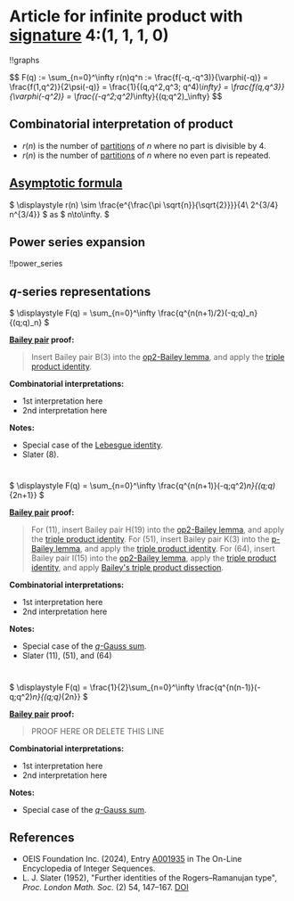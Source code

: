 # Article for infinite product with [signature](../product_signature.html) 4:(1, 1, 1, 0)

!!graphs

$$ F(q) := \sum_{n=0}^\infty r(n)q^n := \frac{f(-q,-q^3)}{\varphi(-q)} = \frac{f(1,q^2)}{2\psi(-q)} = \frac{1}{(q,q^2,q^3; q^4)_\infty} = 
\frac{f(q,q^3}}{\varphi(-q^2)} = 
\frac{(-q^2;q^2)_\infty}{(q;q^2)_\infty} $$

## Combinatorial interpretation of product

- $r(n)$ is the number of [partitions](../partitions.html#integer_partitions) of $n$ where no part is divisible by 4.
- $r(n)$ is the number of [partitions](../partitions.html#integer_partitions) of $n$ where no even part is repeated.

## [Asymptotic formula](../asymptotics.html)

$ \displaystyle r(n) \sim \frac{e^{\frac{\pi  \sqrt{n}}{\sqrt{2}}}}{4\ 2^{3/4} n^{3/4}} $ as $ n\to\infty. $

## Power series expansion

!!power_series

## $q$-series representations

$ \displaystyle F(q) = \sum_{n=0}^\infty \frac{q^{n(n+1)/2}(-q;q)_n}{(q;q)_n} $

**[Bailey pair](../Bailey_pairs.html) proof:**
> Insert Bailey pair B(3) into the [op2-Bailey lemma](../Bailey_pairs.html#2ndop_Bailey_lemma), and apply the [triple product identity](../q-series.html#triple_product).

**Combinatorial interpretations:**
- 1st interpretation here
- 2nd interpretation here
    
**Notes:**
- Special case of the [Lebesgue identity](../fundamental_q-hypergeometric_sums.html#Lebesgue_id).
- Slater (8).

#

$ \displaystyle F(q) = \sum_{n=0}^\infty \frac{q^{n(n+1)}(-q;q^2)_n}{(q;q)_{2n+1}} $

**[Bailey pair](../Bailey_pairs.html) proof:**
> For (11), insert Bailey pair H(19) into the [op2-Bailey lemma](../Bailey_pairs.html#2nd_op_Bailey_lemma), and apply the [triple product identity](../q-series.html#triple_product).
> For (51), insert Bailey pair K(3) into the [p-Bailey lemma](../Bailey_pairs.html#p_Bailey_lemma), and apply the [triple product identity](../q-series.html#triple_product).
> For (64), insert Bailey pair I(15) into the [op2-Bailey lemma](../Bailey_pairs.html#2nd_op_Bailey_lemma), apply the [triple product identity](../q-series.html#triple_product), and apply [Bailey's triple product dissection](../q-series.html#dissection).

**Combinatorial interpretations:**
- 1st interpretation here
- 2nd interpretation here
    
**Notes:**
- Special case of the [$q$-Gauss sum](../fundamental_q-hypergeometric_sums.html#q-Gauss).
- Slater (11), (51), and (64)

#

$ \displaystyle F(q) = \frac{1}{2}\sum_{n=0}^\infty \frac{q^{n(n-1)}(-q;q^2)_n}{(q;q)_{2n}} $

**[Bailey pair](../Bailey_pairs.html) proof:**
> PROOF HERE OR DELETE THIS LINE

**Combinatorial interpretations:**
- 1st interpretation here
- 2nd interpretation here
    
**Notes:**
- Special case of the [$q$-Gauss sum](../fundamental_q-hypergeometric_sums.html#q-Gauss).
    
## References
- OEIS Foundation Inc. (2024), Entry [A001935](https://oeis.org/A001935) in The On-Line Encyclopedia of Integer Sequences.
- L. J. Slater (1952), "Further identities of the Rogers&ndash;Ramanujan type", *Proc. London Math. Soc.* (2) 54, 147–167. [DOI](https://doi.org/10.1112/plms/s2-54.2.147)
